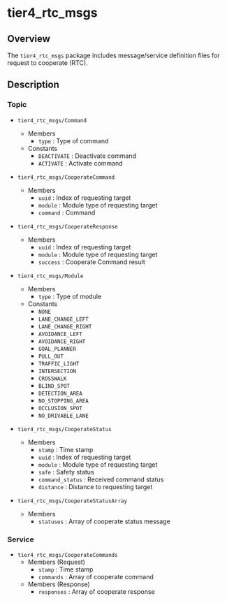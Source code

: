 # tier4_rtc_msgs

## Overview

The `tier4_rtc_msgs` package includes message/service definition files for request to cooperate (RTC).

## Description

### Topic

- `tier4_rtc_msgs/Command`

  - Members
    - `type` : Type of command
  - Constants
    - `DEACTIVATE` : Deactivate command
    - `ACTIVATE` : Activate command

- `tier4_rtc_msgs/CooperateCommand`

  - Members
    - `uuid` : Index of requesting target
    - `module` : Module type of requesting target
    - `command` : Command

- `tier4_rtc_msgs/CooperateResponse`

  - Members
    - `uuid` : Index of requesting target
    - `module` : Module type of requesting target
    - `success` : Cooperate Command result

- `tier4_rtc_msgs/Module`

  - Members
    - `type` : Type of module
  - Constants
    - `NONE`
    - `LANE_CHANGE_LEFT`
    - `LANE_CHANGE_RIGHT`
    - `AVOIDANCE_LEFT`
    - `AVOIDANCE_RIGHT`
    - `GOAL_PLANNER`
    - `PULL_OUT`
    - `TRAFFIC_LIGHT`
    - `INTERSECTION`
    - `CROSSWALK`
    - `BLIND_SPOT`
    - `DETECTION_AREA`
    - `NO_STOPPING_AREA`
    - `OCCLUSION_SPOT`
    - `NO_DRIVABLE_LANE`

- `tier4_rtc_msgs/CooperateStatus`

  - Members
    - `stamp` : Time stamp
    - `uuid` : Index of requesting target
    - `module` : Module type of requesting target
    - `safe` : Safety status
    - `command_status` : Received command status
    - `distance` : Distance to requesting target

- `tier4_rtc_msgs/CooperateStatusArray`
  - Members
    - `statuses` : Array of cooperate status message

### Service

- `tier4_rtc_msgs/CooperateCommands`
  - Members (Request)
    - `stamp` : Time stamp
    - `commands` : Array of cooperate command
  - Members (Response)
    - `responses` : Array of cooperate response
